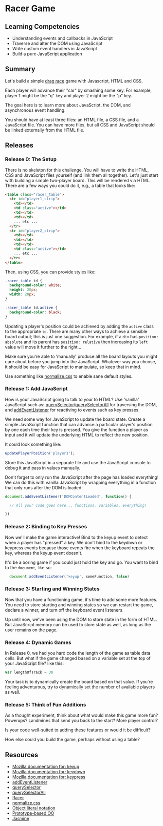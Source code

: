 <!-- DBC start -->
# Racer Game

## Learning Competencies

* Understanding events and callbacks in JavaScript
* Traverse and alter the DOM using JavaScript
* Write custom event handlers in JavaScript
* Build a pure JavaScript application

## Summary

Let's build a simple [drag race](https://www.google.co.nz/imgres?imgurl=http://i.imgur.com/lxV6GYl.gif&imgrefurl=https://www.reddit.com/r/funny/comments/195k3m/they_lost_against_dogs_xpost_rgifs/&h=184&w=450&tbnid=syPUFcJs2ph-wM:&docid=XOovZq3mwW4eBM&ei=Yy5zVq6hCIGzmAW4uKDYCw&tbm=isch&ved=0ahUKEwju3sC08OPJAhWBGaYKHTgcCLsQMwggKAYwBg) game with Javascript, HTML and CSS.

Each player will advance their "car" by smashing some key.  For example, player 1 might be the "q" key and player 2 might be the "p" key.

The goal here is to learn more about JavaScript, the DOM, and asynchronous
event handling.

You should have at least three files: an HTML file, a CSS file, and a JavaScript file. You can have more files, but all CSS and JavaScript should be linked externally from the HTML file.

## Releases

### Release 0: The Setup

There is no skeleton for this challenge.  You will have to write the HTML, CSS and
JavaScript files yourself (and link them all together).  Let's just start with
building a simple two-player board.  This will be rendered via HTML.  There are
a few ways you could do it, e.g., a table that looks like:

```html
<table class="racer_table">
  <tr id="player1_strip">
    <td></td>
    <td class="active"></td>
    <td></td>
    <td></td>
    ... etc ...
  </tr>
  <tr id="player2_strip">
    <td></td>
    <td></td>
    <td></td>
    <td class="active"></td>
    ... etc ...
  </tr>
</table>
```

Then, using CSS, you can provide styles like:

```css
.racer_table td {
  background-color: white;
  height: 20px;
  width: 20px;
}

.racer_table td.active {
  background-color: black;
}
```

Updating a player's position could be achieved by adding the `active` class to
the appropriate `td`.  There are many other ways to achieve a sensible board
output; this is just one suggestion. For example, if a `div` has 
`position: absolute` and its parent has `position: relative` then increasing its
`left` value will move it further to the right...

Make sure you're able to 'manually' produce all the board layouts you might
care about before you jump into the JavaScript.  Whatever way you choose, it
should be easy for JavaScript to manipulate, so keep that in mind.

Use something like [normalize.css](https://necolas.github.io/normalize.css/) to 
enable sane default styles.

### Release 1: Add JavaScript

How is your JavaScript going to talk to your to HTML? Use 'vanilla' JavaScript such as: [querySelector](https://developer.mozilla.org/en-US/docs/Web/API/Document/querySelector)/[querySelectorAll](https://developer.mozilla.org/en-US/docs/Web/API/Document/querySelectorAll) for traversing the DOM, and [addEventListener](https://developer.mozilla.org/en-US/docs/Web/API/EventTarget/addEventListener) for reactiving to events such as key presses.

We need some way for JavaScript to update the board state.  Create a simple JavaScript function that can advance a particular player's position by one each time their key is pressed. You give the function a player as input and it will update the underlying HTML to reflect the new position.

It could look something like:

```javascript
updatePlayerPosition('player1');
```

Store this JavaScript in a separate file and use the JavaScript console to debug it and pass in values manually.

Don't forget to only run the JavaScript after the page has loaded everything! We can do this with vanilla JavaScript by wrapping everything in a function
that only runs after the DOM is loaded:

```javascript
document.addEventListener('DOMContentLoaded', function() {

  // All your code goes here... functions, variables, everything!

})
```


### Release 2: Binding to Key Presses

Now we'll make the game interactive!  Bind to the keyup event to detect
when a player has "pressed" a key.  We don't bind to the keydown or
keypress events because those events fire when the keyboard repeats the
key, whereas the keyup event doesn't.

It'd be a boring game if you could just hold the key and go.  You want to bind
to the `document`, like so:

```javascript
  document.addEventListener('keyup', someFunction, false)
```

### Release 3: Starting and Winning States

Now that you have a functioning game, it's time to add some more features. You
need to store starting and winning states so we can restart the game, declare a
winner, and turn off the keyboard event listeners.

Up until now, we've been using the DOM to store state in the form of HTML. But
JavaScript memory can be used to store state as well, as long as the user remains
on the page.

### Release 4: Dynamic Games

In Release 0, we had you hard code the length of the game as table data cells. But
what if the game changed based on a variable set at the top of your JavaScript
file? like this:

```javascript
var lengthOfTrack = 30
```

Your task is to dynamically create the board based on that value. If you're feeling
adventurous, try to dynamically set the number of available players as well.

### Release 5: Think of Fun Additions

As a thought experiment, think about what would make this game more fun? Powerups? 
Landmines that send you back to the start? More player control?

Is your code well-suited to adding these features or would it be difficult?

How else could you build the game, perhaps without using a table?

## Resources

- [Mozilla documentation for: keyup](https://developer.mozilla.org/en-US/docs/Web/Reference/Events/keyup)
- [Mozilla documentation for: keydown](https://developer.mozilla.org/en-US/docs/Web/Reference/Events/keydown)
- [Mozilla documentation for: keypress](https://developer.mozilla.org/en-US/docs/Web/Reference/Events/keypress)
- [addEventListener](https://developer.mozilla.org/en-US/docs/Web/API/EventTarget.addEventListener)
- [querySelector](https://developer.mozilla.org/en-US/docs/Web/API/document.querySelector)
- [querySelectorAll](https://developer.mozilla.org/en-US/docs/Web/API/Document.querySelectorAll)
- [Racer](../../../racer-1-outrageous-fortune-challenge)
- [normalize.css](http://necolas.github.com/normalize.css/)
- [Object literal notation](https://developer.mozilla.org/en-US/docs/Web/JavaScript/Guide/Working_with_Objects)
- [Prototype-based OO](https://developer.mozilla.org/en-US/docs/Web/JavaScript/Guide/Details_of_the_Object_Model)
- [Jasmine](http://jasmine.github.io/2.0/introduction.html)

<!-- DBC end -->
